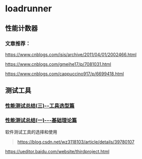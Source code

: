 # loadrunner

## 性能计数器

### 文章推荐：

https://www.cnblogs.com/isis/archive/2011/04/01/2002466.html

https://www.cnblogs.com/gmeihe17/p/7081031.html

https://www.cnblogs.com/cappuccino917/p/6699418.html



## 测试工具

### [性能测试总结(三)--工具选型篇](https://www.cnblogs.com/puresoul/p/5503134.html)

### [性能测试总结(一)---基础理论篇](https://www.cnblogs.com/puresoul/p/5456855.html)

软件测试工具的选择和使用

> https://blog.csdn.net/wz3118103/article/details/39780107

<https://ueditor.baidu.com/website/thirdproject.html>

